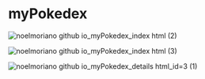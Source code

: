# myPokedex

![noelmoriano github io_myPokedex_index html (2)](https://user-images.githubusercontent.com/45921957/145860144-fe10bf8b-dcae-418d-acb4-81acd4be54d2.png)

![noelmoriano github io_myPokedex_index html (3)](https://user-images.githubusercontent.com/45921957/145860153-3cdaf7c1-4db2-4587-950d-7abbb05729ae.png)

![noelmoriano github io_myPokedex_details html_id=3 (1)](https://user-images.githubusercontent.com/45921957/145860160-ff493caf-8a2e-4035-a09d-40cd0e333b25.png)
